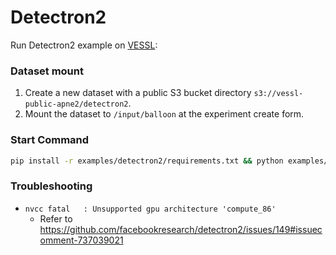# Detectron2

Run Detectron2 example on [VESSL](https://vessl.ai):
### Dataset mount
  1. Create a new dataset with a public S3 bucket directory `s3://vessl-public-apne2/detectron2`.
  2. Mount the dataset to `/input/balloon` at the experiment create form.
### Start Command
  ```bash
  pip install -r examples/detectron2/requirements.txt && python examples/detectron2/main.py
  ```
### Troubleshooting
* `nvcc fatal   : Unsupported gpu architecture 'compute_86'`
  * Refer to https://github.com/facebookresearch/detectron2/issues/149#issuecomment-737039021
